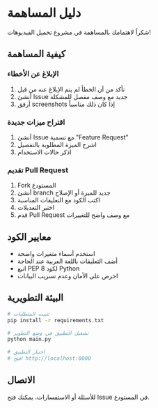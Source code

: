 # دليل المساهمة

شكراً لاهتمامك بالمساهمة في مشروع تحميل الفيديوهات!

## كيفية المساهمة

### الإبلاغ عن الأخطاء

1. تأكد من أن الخطأ لم يتم الإبلاغ عنه من قبل
2. أنشئ Issue جديد مع وصف مفصل للمشكلة
3. أرفق screenshots إذا كان ذلك مناسباً

### اقتراح ميزات جديدة

1. أنشئ Issue مع تسمية "Feature Request"
2. اشرح الميزة المطلوبة بالتفصيل
3. اذكر حالات الاستخدام

### تقديم Pull Request

1. Fork المستودع
2. أنشئ branch جديد للميزة أو الإصلاح
3. اكتب الكود مع التعليقات المناسبة
4. اختبر التعديلات
5. قدم Pull Request مع وصف واضح للتغييرات

## معايير الكود

- استخدم أسماء متغيرات واضحة
- أضف التعليقات باللغة العربية عند الحاجة
- اتبع PEP 8 لكود Python
- احرص على الأمان وعدم تسريب البيانات

## البيئة التطويرية

```bash
# تثبيت المتطلبات
pip install -r requirements.txt

# تشغيل التطبيق في وضع التطوير
python main.py

# اختبار التطبيق
# افتح http://localhost:8000
```

## الاتصال

للأسئلة أو الاستفسارات، يمكنك فتح Issue في المستودع.